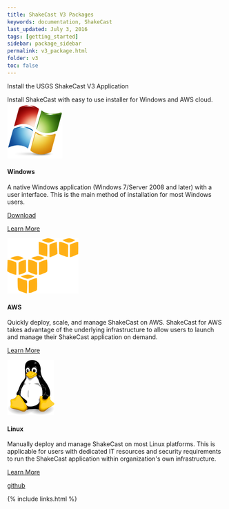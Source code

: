 ```yaml
---
title: ShakeCast V3 Packages
keywords: documentation, ShakeCast
last_updated: July 3, 2016
tags: [getting_started]
sidebar: package_sidebar
permalink: v3_package.html
folder: v3
toc: false
---
```


<div class="row">
         <div class="col-md-12">
             <p class="h3 page-header">Install the USGS ShakeCast V3 Application</p>
             Install ShakeCast with easy to use installer for Windows and AWS cloud.
         </div>
         <div class="col-md-4 col-sm-6">
             <div class="panel panel-default text-center">
                 <div class="panel-heading">
                     <span class="">
                           <img src="images/Windows.png" class="img img-default">
                     </span>
                 </div>
                 <div class="panel-body">
                     <h4>Windows</h4>
                     <p>A native Windows application (Windows 7/Server 2008 and later) with a user interface. This is the main method of installation for most Windows users.</p>
                     <p><a href="ftp://ftpext.usgs.gov/pub/cr/co/golden/shakecast/ShakeCast_Installer/ShakeCast_V3.14_installer.exe" class="btn btn-primary">Download</a></p>
                     <p><a href="v3_install_shakecast_on_windows.html" class="btn btn-default">Learn More</a></p>
                 </div>
             </div>
         </div>
         <div class="col-md-4 col-sm-6">
             <div class="panel panel-default text-center">
                 <div class="panel-heading">
                     <span class="">
                           <img src="images/AWS.png" class="img img-default">
                     </span>
                 </div>
                 <div class="panel-body">
                     <h4>AWS</h4>
                     <p>Quickly deploy, scale, and manage ShakeCast on AWS. ShakeCast for AWS takes advantage of the underlying infrastructure to allow users to launch and manage their ShakeCast application on demand. </p>
                     <p><a href="v3_install_shakecast_on_aws.html" class="btn btn-default">Learn More</a></p>
                 </div>
             </div>
         </div>
         <div class="col-md-4 col-sm-6">
             <div class="panel panel-default text-center">
                 <div class="panel-heading">
                     <span class="">
                           <img src="images/Linux.png" class="img img-default">
                     </span>
                 </div>
                 <div class="panel-body">
                     <h4>Linux</h4>
                     <p>Manually deploy and manage ShakeCast on most Linux platforms. This is applicable for users with dedicated IT resources and security requirements to run the ShakeCast application within organization's own infrastructure. </p>
                     <p><a href="v3_requirements.html" class="btn btn-default">Learn More</a></p>
                     <p><a href="https://github.com/usgs/shakecast/tree/legacy_v3" class="btn btn-default">github</a></p>
                 </div>
             </div>
         </div>
 </div>



{% include links.html %}
